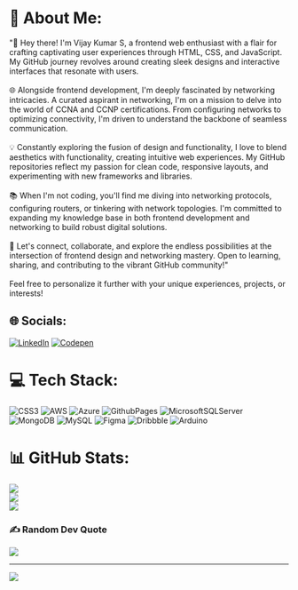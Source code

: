 # 💫 About Me:
"👋 Hey there! I'm Vijay Kumar S, a frontend web enthusiast with a flair for crafting captivating user experiences through HTML, CSS, and JavaScript. My GitHub journey revolves around creating sleek designs and interactive interfaces that resonate with users.<br><br>🌐 Alongside frontend development, I'm deeply fascinated by networking intricacies. A curated aspirant in networking, I'm on a mission to delve into the world of CCNA and CCNP certifications. From configuring networks to optimizing connectivity, I'm driven to understand the backbone of seamless communication.<br><br>💡 Constantly exploring the fusion of design and functionality, I love to blend aesthetics with functionality, creating intuitive web experiences. My GitHub repositories reflect my passion for clean code, responsive layouts, and experimenting with new frameworks and libraries.<br><br>📚 When I'm not coding, you'll find me diving into networking protocols, configuring routers, or tinkering with network topologies. I'm committed to expanding my knowledge base in both frontend development and networking to build robust digital solutions.<br><br>🌟 Let's connect, collaborate, and explore the endless possibilities at the intersection of frontend design and networking mastery. Open to learning, sharing, and contributing to the vibrant GitHub community!"<br><br>Feel free to personalize it further with your unique experiences, projects, or interests!


## 🌐 Socials:
[![LinkedIn](https://img.shields.io/badge/LinkedIn-%230077B5.svg?logo=linkedin&logoColor=white)](https://linkedin.com/in/https://www.linkedin.com/in/vijay-kumar-162576167/) [![Codepen](https://img.shields.io/badge/Codepen-000000?style=for-the-badge&logo=codepen&logoColor=white)](https://codepen.io/https://codepen.io/VijayKingKongKumar) 

# 💻 Tech Stack:
![CSS3](https://img.shields.io/badge/css3-%231572B6.svg?style=for-the-badge&logo=css3&logoColor=white) ![AWS](https://img.shields.io/badge/AWS-%23FF9900.svg?style=for-the-badge&logo=amazon-aws&logoColor=white) ![Azure](https://img.shields.io/badge/azure-%230072C6.svg?style=for-the-badge&logo=microsoftazure&logoColor=white) ![GithubPages](https://img.shields.io/badge/github%20pages-121013?style=for-the-badge&logo=github&logoColor=white) ![MicrosoftSQLServer](https://img.shields.io/badge/Microsoft%20SQL%20Server-CC2927?style=for-the-badge&logo=microsoft%20sql%20server&logoColor=white) ![MongoDB](https://img.shields.io/badge/MongoDB-%234ea94b.svg?style=for-the-badge&logo=mongodb&logoColor=white) ![MySQL](https://img.shields.io/badge/mysql-%2300000f.svg?style=for-the-badge&logo=mysql&logoColor=white) ![Figma](https://img.shields.io/badge/figma-%23F24E1E.svg?style=for-the-badge&logo=figma&logoColor=white) ![Dribbble](https://img.shields.io/badge/Dribbble-EA4C89?style=for-the-badge&logo=dribbble&logoColor=white) ![Arduino](https://img.shields.io/badge/-Arduino-00979D?style=for-the-badge&logo=Arduino&logoColor=white)
# 📊 GitHub Stats:
![](https://github-readme-stats.vercel.app/api?username=vijay-kumars&theme=nightowl&hide_border=true&include_all_commits=true&count_private=true)<br/>
![](https://github-readme-streak-stats.herokuapp.com/?user=vijay-kumars&theme=nightowl&hide_border=true)<br/>
![](https://github-readme-stats.vercel.app/api/top-langs/?username=vijay-kumars&theme=nightowl&hide_border=true&include_all_commits=true&count_private=true&layout=compact)

### ✍️ Random Dev Quote
![](https://quotes-github-readme.vercel.app/api?type=horizontal&theme=radical)

---
[![](https://visitcount.itsvg.in/api?id=vijay-kumars&icon=0&color=0)](https://visitcount.itsvg.in)

<!-- Proudly created with GPRM ( https://gprm.itsvg.in ) -->
